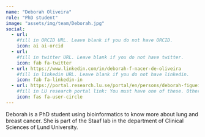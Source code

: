 ```yaml
---
name: "Deborah Oliveira"
role: "PhD student"
image: "assets/img/team/Deborah.jpg"
social:
  - url:
    #fill in ORCID URL. Leave blank if you do not have ORCID.
    icon: ai ai-orcid
  - url:
    #fill in twitter URL. Leave blank if you do not have twitter.
    icon: fab fa-twitter
  - url: https://www.linkedin.com/in/deborah-f-nacer-de-oliveira
    #fill in linkedin URL. Leave blank if you do not have linkedin.
    icon: fab fa-linkedin-in
  - url: https://portal.research.lu.se/portal/en/persons/deborah-figueiredo-nacer-de-oliveira(41db833a-eb0b-48e0-8b1f-0d9f731f9315).html#Overview
    #fill in LU research portal link: You must have one of these. Otherwise, leave blank.
    icon: fas fa-user-circle
---
```


Deborah is a PhD student using bioinformatics to know more about lung and breast cancer. She is part of the Staaf lab in the department of Clinical Sciences of Lund University.
